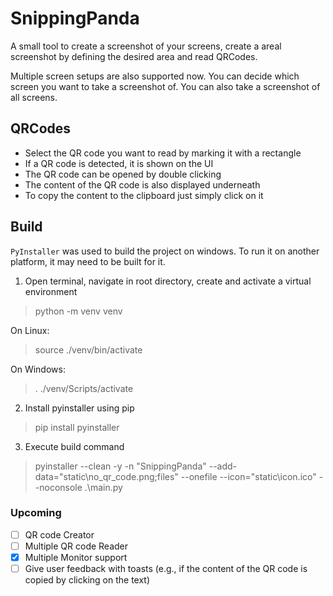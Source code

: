 # SnippingPanda
A small tool to create a screenshot of your screens, create a areal screenshot by defining the desired area and read QRCodes. 

Multiple screen setups are also supported now. You can decide which screen you want to take a screenshot of. You can also take a screenshot of all screens.

## QRCodes
- Select the QR code you want to read by marking it with a rectangle
- If a QR code is detected, it is shown on the UI
- The QR code can be opened by double clicking
- The content of the QR code is also displayed underneath
- To copy the content to the clipboard just simply click on it

## Build
`PyInstaller` was used to build the project on windows. To run it on another platform, it may need to be built for it. 

1. Open terminal, navigate in root directory, create and activate a virtual environment
> python -m venv venv

On Linux:
> source ./venv/bin/activate

On Windows:
> . ./venv/Scripts/activate

2. Install pyinstaller using pip
> pip install pyinstaller

3. Execute build command
> pyinstaller --clean -y -n "SnippingPanda" --add-data="static\no_qr_code.png;files" --onefile --icon="static\icon.ico" --noconsole .\main.py

### Upcoming
- [ ] QR code Creator
- [ ] Multiple QR code Reader
- [X] Multiple Monitor support
- [ ] Give user feedback with toasts (e.g., if the content of the QR code is copied by clicking on the text)
